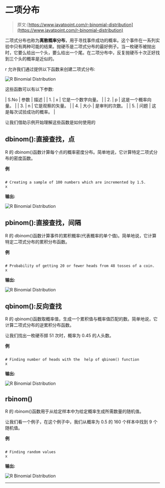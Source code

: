 # 二项分布

> 原文:[https://www.javatpoint.com/r-binomial-distribution](https://www.javatpoint.com/r-binomial-distribution)

二项式分布也称为**离散概率分布**，用于寻找事件成功的概率。这个事件在一系列实验中只有两种可能的结果。抛硬币是二项式分布的最好例子。当一枚硬币被抛出时，它要么给出一个头，要么给出一个尾。在二项分布中，反复抛硬币十次正好找到三个头的概率是近似的。

r 允许我们通过提供以下函数来创建二项式分布:

![R Binomial Distribution](../Images/3ec475249cfb81d194e33ddc821cf0d7.png)

这些函数可以有以下参数:

| S.No | 参数 | 描述 |
| 1. | x | 它是一个数字向量。 |
| 2. | p | 这是一个概率向量。 |
| 3. | n | 它是观察的矢量。 |
| 4. | 大小 | 是审判的次数。 |
| 5. | 问题 | 这是每次试验成功的概率。 |

让我们借助示例开始理解这些函数是如何使用的

## dbinom():直接查找，点

R 的 dbinom()函数计算每个点的概率密度分布。简单地说，它计算特定二项式分布的密度函数。

**例**

```

# Creating a sample of 100 numbers which are incremented by 1.5.
x 
```

**输出:**

![R Binomial Distribution](../Images/3ee887dfc32ee8c3a4de3b3bd6c74dae.png)

## pbinom():直接查找，间隔

R 的 dbinom()函数计算事件的累积概率(代表概率的单个值)。简单地说，它计算特定二项式分布的累积分布函数。

**例**

```

# Probability of getting 20 or fewer heads from 48 tosses of a coin.
x 
```

**输出:**

![R Binomial Distribution](../Images/99fca27f12b37d22584483bd45188231.png)

## qbinom():反向查找

R 的 qbinom()函数取概率值，生成一个累积值与概率值匹配的数。简单地说，它计算二项式分布的逆累积分布函数。

让我们找出一枚硬币掷 51 次时，概率为 0.45 的人头数。

**例**

```

# Finding number of heads with the  help of qbinom() function 
x 
```

**输出:**

![R Binomial Distribution](../Images/762ed4ead44b7b83a5eddaea6cf375fe.png)

## rbinom()

R 的 rbinom()函数用于从给定样本中为给定概率生成所需数量的随机值。

让我们看一个例子，在这个例子中，我们从概率为 0.5 的 160 个样本中找到 9 个随机值。

**例**

```

# Finding random values  
x 
```

**输出:**

![R Binomial Distribution](../Images/b5ba9d9893c4bdbf5cfdc92c902df997.png)

* * *